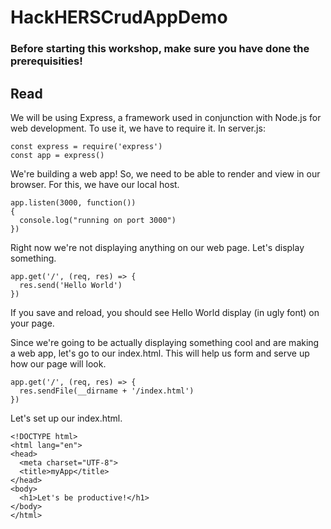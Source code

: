 # HackHERSCrudAppDemo

### Before starting this workshop, make sure you have done the prerequisities! 

## Read
We will be using Express, a framework used in conjunction with Node.js for web development. To use it, we have to require it.
In server.js:
```
const express = require('express')
const app = express()
```
We're building a web app! So, we need to be able to render and view in our browser. For this, we have our local host. 
```
app.listen(3000, function())
{
  console.log("running on port 3000")
})
```
Right now we're not displaying anything on our web page. Let's display something. 
```
app.get('/', (req, res) => {
  res.send('Hello World')
})
```
If you save and reload, you should see Hello World display (in ugly font) on your page. 

Since we're going to be actually displaying something cool and are making a web app, let's go to our index.html. This will help us form and serve up how our page will look. 

```
app.get('/', (req, res) => {
  res.sendFile(__dirname + '/index.html')
})
```

Let's set up our index.html. 

```
<!DOCTYPE html>
<html lang="en">
<head>
  <meta charset="UTF-8">
  <title>myApp</title>
</head>
<body>
  <h1>Let's be productive!</h1>
</body>
</html>
```

